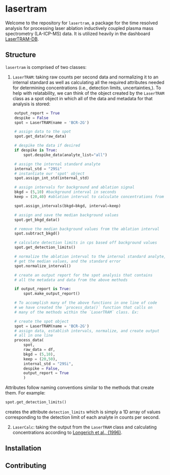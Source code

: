 # lasertram

Welcome to the repository for `lasertram`, a package for the time resolved analysis for processing laser ablation inductively coupled plasma mass spectrometry (LA-ICP-MS) data. It is utilized heavily in the dashboard [LaserTRAM-DB](https://github.com/jlubbersgeo/laserTRAM-DB).

## Structure

`lasertram` is comprised of two classes:

1. `LaserTRAM`: taking raw counts per second data and normalizing it to an internal standard as well as calculating all the required attributes needed for determining concentrations (i.e., detection limits, uncertainties,). To help with relatability, we can think of the object created by the `LaserTRAM` class as a spot object in which all of the data and metadata for that analysis is stored:

```python
    output_report = True
    despike = False
    spot = LaserTRAM(name = 'BCR-2G')

    # assign data to the spot
    spot.get_data(raw_data)

    # despike the data if desired
    if despike is True:
        spot.despike_data(analyte_list="all")

    # assign the internal standard analyte
    internal_std = "29Si"
    # instantiate our 'spot' object
    spot.assign_int_std(internal_std)

    # assign intervals for background and ablation signal
    bkgd = (5,10) #background interval in seconds
    keep = (20,40) #ablation interval to calculate concentrations from

    spot.assign_intervals(bkgd=bkgd, interval=keep)

    # assign and save the median background values
    spot.get_bkgd_data()

    # remove the median background values from the ablation interval
    spot.subtract_bkgd()

    # calculate detection limits in cps based off background values
    spot.get_detection_limits()

    # normalize the ablation interval to the internal standard analyte,
    # get the median values, and the standard error
    spot.normalize_interval()

    # create an output report for the spot analysis that contains
    # all the metadata and data from the above methods

    if output_report is True:
        spot.make_output_report()

    # To accomplish many of the above functions in one line of code
    # we have created the `process_data()` function that calls on
    # many of the methods within the `LaserTRAM` class. Ex:

    # create the spot object
    spot = LaserTRAM(name = 'BCR-2G')
    # assign data, establish intervals, normalize, and create output
    # all in one line
    process_data(
        spot,
        raw_data = df,
        bkgd = (5,10),
        keep = (20,50),
        internal_std = "29Si",
        despike = False,
        output_report = True
        )

```

Attributes follow naming conventions similar to the methods that create them. For example:

```python
spot.get_detection_limits()
```

creates the attribute `detection_limits` which is simply a 1D array of values corresponding to the detection limit of each analyte in counts per second.

2. `LaserCalc`: taking the output from the `LaserTRAM` class and calculating concentrations according to [Longerich et al., (1996)](https://pubs.rsc.org/en/content/articlepdf/1996/ja/ja9961100899?casa_token=KagVZMK9AgAAAAAA:pPybAcUcksXzD8UYmpjc_MI4uWa2tLELI_jC9Gtc1ycNTyH_tPK2meMuJ1SXVZICLwky-NggmJQXRA).

## Installation

## Contributing
